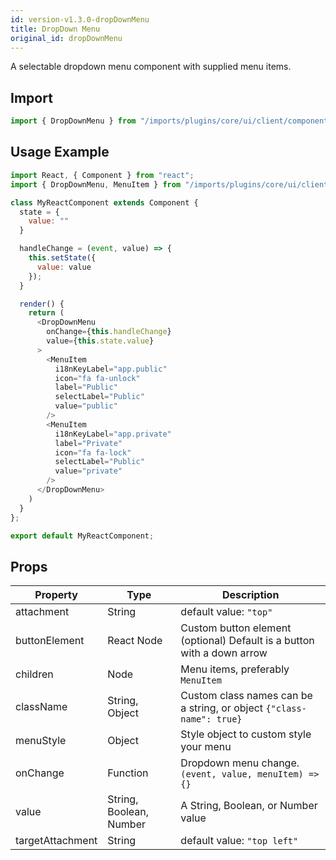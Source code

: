 ```yaml
---
id: version-v1.3.0-dropDownMenu
title: DropDown Menu
original_id: dropDownMenu
---
```

    
A selectable dropdown menu component with supplied menu items.

## Import

```javascript
import { DropDownMenu } from "/imports/plugins/core/ui/client/components";
```

## Usage Example

```javascript
import React, { Component } from "react";
import { DropDownMenu, MenuItem } from "/imports/plugins/core/ui/client/components";

class MyReactComponent extends Component {
  state = {
    value: ""
  }

  handleChange = (event, value) => {
    this.setState({
      value: value
    });
  }

  render() {
    return (
      <DropDownMenu
        onChange={this.handleChange}
        value={this.state.value}
      >
        <MenuItem
          i18nKeyLabel="app.public"
          icon="fa fa-unlock"
          label="Public"
          selectLabel="Public"
          value="public"
        />
        <MenuItem
          i18nKeyLabel="app.private"
          label="Private"
          icon="fa fa-lock"
          selectLabel="Public"
          value="private"
        />
      </DropDownMenu>
    )
  }
};

export default MyReactComponent;
```

## Props

| Property         | Type                    | Description                                                            |
| ---------------- | ----------------------- | ---------------------------------------------------------------------- |
| attachment       | String                  | default value: `"top"`                                                 |
| buttonElement    | React Node              | Custom button element (optional) Default is a button with a down arrow |
| children         | Node                    | Menu items, preferably `MenuItem`                                      |
| className        | String, Object          | Custom class names can be a string, or object `{"class-name": true}`   |
| menuStyle        | Object                  | Style object to custom style your menu                                 |
| onChange         | Function                | Dropdown menu change. `(event, value, menuItem) => {}`              |
| value            | String, Boolean, Number | A String, Boolean, or Number value                                     |
| targetAttachment | String                  | default value: `"top left"`                                            |
